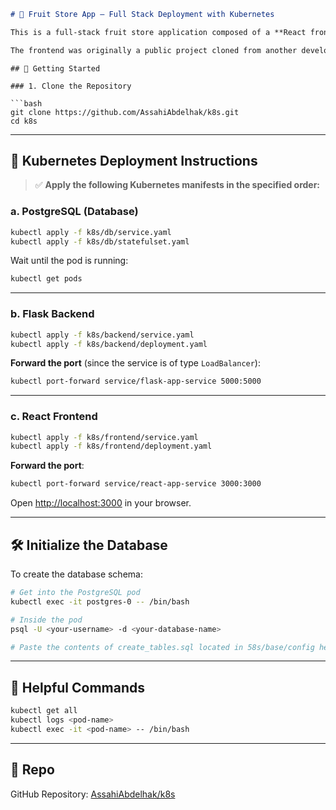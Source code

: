 ```markdown
# 🍓 Fruit Store App – Full Stack Deployment with Kubernetes

This is a full-stack fruit store application composed of a **React frontend**, a **Flask backend**, and a **PostgreSQL database**, all deployed using **Kubernetes**.

The frontend was originally a public project cloned from another developer's GitHub repository. I extended it by replacing the static data with dynamic content fetched from a Flask API I built.
```

````
## 🚀 Getting Started

### 1. Clone the Repository

```bash
git clone https://github.com/AssahiAbdelhak/k8s.git
cd k8s
````

---

## 🧠 Kubernetes Deployment Instructions

> ✅ **Apply the following Kubernetes manifests in the specified order:**

### a. PostgreSQL (Database)

```bash
kubectl apply -f k8s/db/service.yaml
kubectl apply -f k8s/db/statefulset.yaml
```

Wait until the pod is running:

```bash
kubectl get pods
```

---

### b. Flask Backend

```bash
kubectl apply -f k8s/backend/service.yaml
kubectl apply -f k8s/backend/deployment.yaml
```

**Forward the port** (since the service is of type `LoadBalancer`):

```bash
kubectl port-forward service/flask-app-service 5000:5000
```

---

### c. React Frontend

```bash
kubectl apply -f k8s/frontend/service.yaml
kubectl apply -f k8s/frontend/deployment.yaml
```

**Forward the port**:

```bash
kubectl port-forward service/react-app-service 3000:3000
```

Open [http://localhost:3000](http://localhost:3000) in your browser.

---

## 🛠️ Initialize the Database

To create the database schema:

```bash
# Get into the PostgreSQL pod
kubectl exec -it postgres-0 -- /bin/bash

# Inside the pod
psql -U <your-username> -d <your-database-name>

# Paste the contents of create_tables.sql located in 58s/base/config here
```




---

## 📎 Helpful Commands

```bash
kubectl get all
kubectl logs <pod-name>
kubectl exec -it <pod-name> -- /bin/bash
```

---

## 📎 Repo

GitHub Repository: [AssahiAbdelhak/k8s](https://github.com/AssahiAbdelhak/k8s)
